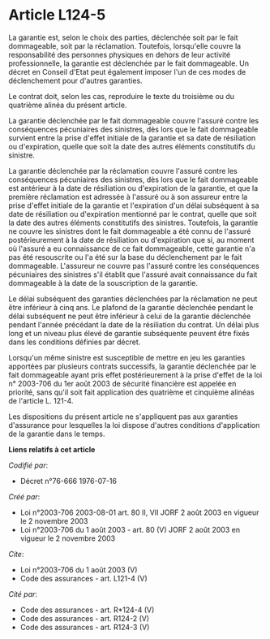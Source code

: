 # Article L124-5

La garantie est, selon le choix des parties, déclenchée soit par le fait dommageable, soit par la réclamation. Toutefois,
lorsqu'elle couvre la responsabilité des personnes physiques en dehors de leur activité professionnelle, la garantie est
déclenchée par le fait dommageable. Un décret en Conseil d'Etat peut également imposer l'un de ces modes de déclenchement
pour d'autres garanties. 

Le contrat doit, selon les cas, reproduire le texte du troisième ou du quatrième alinéa du présent article. 

La garantie déclenchée par le fait dommageable couvre l'assuré contre les conséquences pécuniaires des sinistres, dès lors
que le fait dommageable survient entre la prise d'effet initiale de la garantie et sa date de résiliation ou d'expiration,
quelle que soit la date des autres éléments constitutifs du sinistre. 

La garantie déclenchée par la réclamation couvre l'assuré contre les conséquences pécuniaires des sinistres, dès lors que le
fait dommageable est antérieur à la date de résiliation ou d'expiration de la garantie, et que la première réclamation est
adressée à l'assuré ou à son assureur entre la prise d'effet initiale de la garantie et l'expiration d'un délai subséquent à
sa date de résiliation ou d'expiration mentionné par le contrat, quelle que soit la date des autres éléments constitutifs des
sinistres. Toutefois, la garantie ne couvre les sinistres dont le fait dommageable a été connu de l'assuré postérieurement à
la date de résiliation ou d'expiration que si, au moment où l'assuré a eu connaissance de ce fait dommageable, cette garantie
n'a pas été resouscrite ou l'a été sur la base du déclenchement par le fait dommageable. L'assureur ne couvre pas l'assuré
contre les conséquences pécuniaires des sinistres s'il établit que l'assuré avait connaissance du fait dommageable à la date
de la souscription de la garantie. 

Le délai subséquent des garanties déclenchées par la réclamation ne peut être inférieur à cinq ans. Le plafond de la garantie
déclenchée pendant le délai subséquent ne peut être inférieur à celui de la garantie déclenchée pendant l'année précédant la
date de la résiliation du contrat. Un délai plus long et un niveau plus élevé de garantie subséquente peuvent être fixés dans
les conditions définies par décret. 

Lorsqu'un même sinistre est susceptible de mettre en jeu les garanties apportées par plusieurs contrats successifs, la
garantie déclenchée par le fait dommageable ayant pris effet postérieurement à la prise d'effet de la loi n° 2003-706 du 1er
août 2003 de sécurité financière est appelée en priorité, sans qu'il soit fait application des quatrième et cinquième alinéas
de l'article L. 121-4. 

Les dispositions du présent article ne s'appliquent pas aux garanties d'assurance pour lesquelles la loi dispose d'autres
conditions d'application de la garantie dans le temps.

**Liens relatifs à cet article**

_Codifié par_:

  - Décret n°76-666 1976-07-16

_Créé par_:

  - Loi n°2003-706 2003-08-01 art. 80 II, VII JORF 2 août 2003 en vigueur le 2 novembre 2003
  - Loi n°2003-706 du 1 août 2003 - art. 80 (V) JORF 2 août 2003 en vigueur le 2 novembre 2003

_Cite_:

  - Loi n°2003-706 du 1 août 2003 (V)
  - Code des assurances - art. L121-4 (V)

_Cité par_:

  - Code des assurances - art. R*124-4 (V)
  - Code des assurances - art. R124-2 (V)
  - Code des assurances - art. R124-3 (V)
